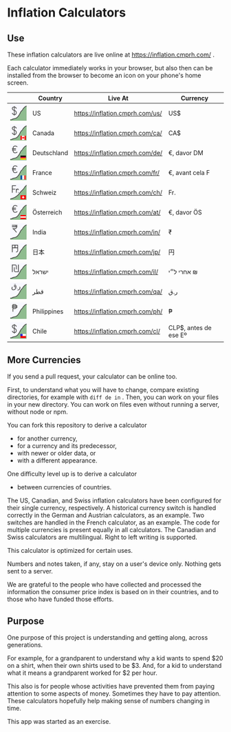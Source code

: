 # Inflation Calculators

## Use

These inflation calculators are live online at
https://inflation.cmprh.com/
.

Each calculator immediately works in your browser,
but also then
can be installed from the browser to become an icon on your phone's home screen.

| &#x2003; | Country | Live At | Currency |
| --- | --- | --- | --- |
| ![US icon](us/inflation-us.svg) | US | https://inflation.cmprh.com/us/ | US$ |
| ![CA icon](ca/inflation-ca.svg) | Canada | https://inflation.cmprh.com/ca/ | CA$ |
| ![DE icon](de/inflation-de.svg) | Deutschland | https://inflation.cmprh.com/de/ | €, davor DM |
| ![FR icon](fr/inflation-fr.svg) | France | https://inflation.cmprh.com/fr/ | €, avant cela F |
| ![CH icon](ch/inflation-ch.svg) | Schweiz | https://inflation.cmprh.com/ch/ | Fr. |
| ![AT icon](at/inflation-at.svg) | Österreich | https://inflation.cmprh.com/at/ | €, davor ÖS |
| ![IN icon](in/inflation-in.svg) | India | https://inflation.cmprh.com/in/ | ₹ |
| ![JP icon](jp/inflation-jp.svg) | 日本 | https://inflation.cmprh.com/jp/ | 円 |
| ![IL icon](il/inflation-il.svg) | ישראל | https://inflation.cmprh.com/il/ | &#x2067;₪ אחרי ל״י&#x2069; |
| ![QA icon](qa/inflation-qa.svg) | قطر | https://inflation.cmprh.com/qa/ | ر.ق |
| ![PH icon](ph/inflation-ph.svg) | Philippines | https://inflation.cmprh.com/ph/ | ₱ |
| ![CL icon](cl/inflation-cl.svg) | Chile | https://inflation.cmprh.com/cl/ | CLP$, antes de ese Eº |

## More Currencies

If you send a pull request, your calculator can be online too.

First, to understand what you will have to change, compare existing directories,
for example with `diff de in` .
Then, you can work on your files in your new directory.
You can work on files even without running a server, without node or npm.

You can fork this repository to derive a calculator

- for another currency,
- for a currency and its predecessor,
- with newer or older data, or
- with a different appearance.

One difficulty level up is to derive a calculator

- between currencies of countries.

The US, Canadian, and Swiss inflation calculators have been configured for their
single currency, respectively.
A historical currency switch is handled correctly in the German and Austrian
calculators, as an example.
Two switches are handled in the French calculator, as an example.
The code for multiple currencies is present equally in all calculators.
The Canadian and Swiss calculators are multilingual.
Right to left writing is supported.

This calculator is optimized for certain uses.

Numbers and notes taken, if any, stay on a user's device only.
Nothing gets sent to a server.

We are grateful to the people who have collected and processed the
information the consumer price index is based on in their countries,
and to those who have funded those efforts.

## Purpose

One purpose of this project is understanding and getting along,
across generations.

For example,
for a grandparent to understand why a kid wants to spend $20 on a shirt,
when their own shirts used to be $3.
And, for a kid to understand what it means a grandparent worked for $2 per hour.

This also is for people whose activities have prevented them from
paying attention to some aspects of money.
Sometimes they have to pay attention.
These calculators hopefully help making sense of numbers changing in time.

This app was started as an exercise.
